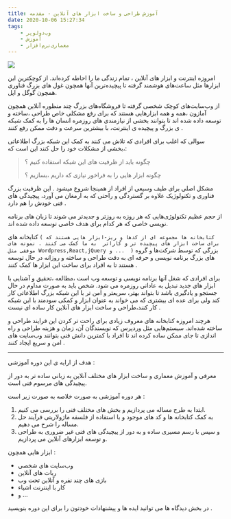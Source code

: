 ```yaml
---
title: آموزش طراحی و ساخت ابزار های آنلاین - مقدمه
date: 2020-10-06 15:27:34
tags:
    - وب‌دولوپر
    - آموزش
    - معماری‌نرم‌افزار
---
```

![](/assets/images/etools-tuts/web-development.jpg)



امروزه اینترنت و ابزار های آنلاین ، تمام زندگی ما را احاطه کرده‌اند. از کوچکترین این ابزارها مثل ساعت‌های هوشمند گرفته تا پیچیده‌ترین آنها همچون غول های بزرگ فناوری همچون گوگل و اپل.

از وب‌سایت‌های کوچک شخصی گرفته تا فروشگاه‌های بزرگ چند منظوره آنلاین همچون آمازون ،‌همه و همه ابزارهایی هستند که برای رفع مشکلی خاص طراحی ،ساخته و توسعه داده شده اند تا بتوانند بخشی از نیازمندی های روزمره انسان ها را به کمک شبکه ی بزرگ و پیچیده ی اینترنت، با بیشترین سرعت و دقت ممکن رفع کنند .

<!-- more -->

سوالی که اغلب برای افرادی که تلاش می کنند به کمک این شبکه بزرگ اطلاعاتی ،بخشی از مشکلات خود را حل کنند این است که:

> چگونه باید از ظرفیت های این شبکه استفاده کنیم ؟
>
> چگونه ابزار هایی را به فراخور نیازی که داریم ،بسازیم ؟





مشکل اصلی برای طیف وسیعی از افراد از همینجا شروع میشود . این ظرفیت بزرگ فناوری و تکنولوژیک علاوه بر گستردگی و راحتی که به ارمغان می آورد، پیچیدگی های فنی خودش را هم دارد .

از حجم عظیم تکنولوژی‌هایی که هر روزه به روزتر و جدیدتر می شوند تا زبان های برنامه نویسی خاصی که هر کدام برای هدف خاصی توسعه داده شده اند.

 کتابخانه های `( کتابخانه ها مجموعه ای از کدها و ریز-ابزار هایی هستند که برای ساخت ابزار های پیچیده تر و کاراتر  به ما کمک می کنند . نمونه های موفقی مثل Wordpress,React,jQuery و ...  )` بزرگی که توسط شرکت‌ها و گروه های بزرگ برنامه نویسی و حرفه ای به دقت طراحی و ساخته  و روزانه در حال توسعه هستند تا به افراد برای ساخت این ابزار ها کمک کنند .



برای افرادی که شغل آنها برنامه نویسی و توسعه وب است ،مطالعه ،تحقیق و آشنایی با ابزار های جدید تبدیل به عاداتی روزمره می شود. شخص باید به صورت مداوم در حال جستجو و یادگیری باشد تا بتواند بهتر، سریعتر و امن تر با این شبکه بزرگ اطلاعاتی کار کند ولی برای عده ای بیشتری که می خواند به عنوان ابزار و کمکی سودمند با این شبکه کار کنند،طراحی و ساخت ابزار های آنلاین کار ساده ای نیست .

هرچند امروزه کتابخانه های معروف زیادی برای راحت تر کردن این فرایند طراحی و ساخته شده‌اند. سیستم‌هایی مثل وردپرس که نویسندگان آن، زمان و هزینه طراحی و راه اندازی تا جای ممکن ساده کرده اند تا افراد با کمترین دانش فنی بتوانند وب‌سایت های امن و سریع ایجاد کنند .

------

هدف از ارایه ی این دوره آموزشی : 

معرفی و آموزش معماری و ساخت ابزار های مختلف  آنلاین به زبانی ساده تر به دور از پیچیدگی های مرسوم فنی است.

هر دوره  آموزشی به صورت خلاصه به صورت زیر است :

1. ابتدا به طرح مساله می پردازیم و بخش های مختلف فنی را بررسی می کنیم.
2. به کمک کتابخانه ها و کد های موجود  و با استفاده از فلسفه ماژولاریتی فرآیند حل مساله را شرح می دهیم.
3.  و سپس با رسم مسیری ساده و به دور از پیچیدگی های فنی غیر ضروری به طراحی و توسعه ابزارهای آنلاین می پردازیم.

ابزار هایی همچون :

- وب‌سایت های شخصی
- ربات های آنلاین
- بازی های چند نفره و آنلاین تحت وب
- کار با اینترنت اشیاء
- و ...

در بخش دیدگاه ها می توانید ایده ها و پیشنهادات خودتون را برای این دوره بنویسید .
